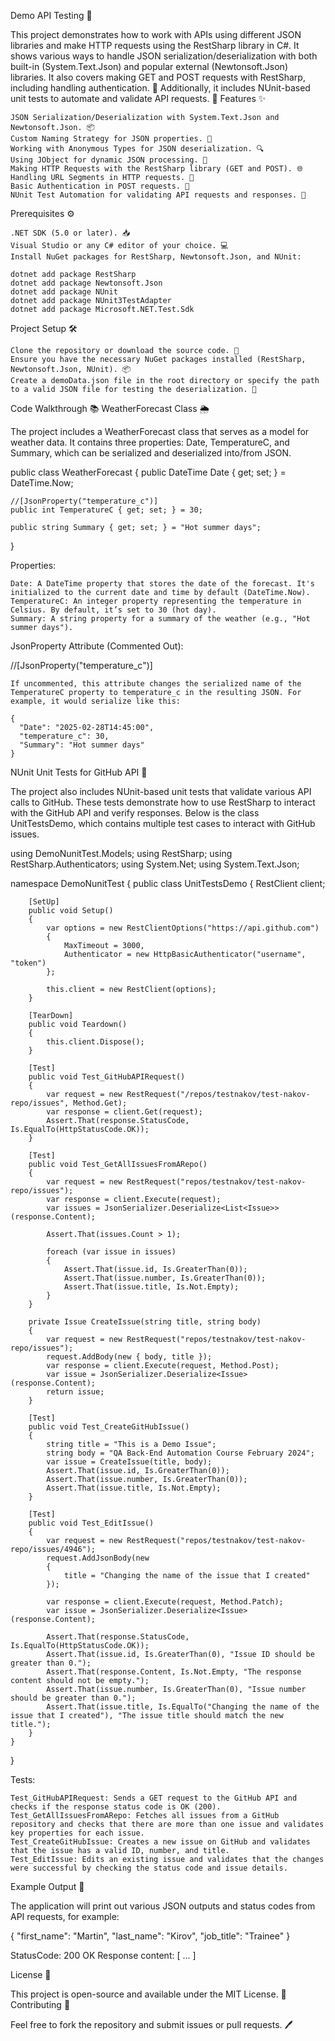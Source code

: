 Demo API Testing 🚀

This project demonstrates how to work with APIs using different JSON libraries and make HTTP requests using the RestSharp library in C#. It shows various ways to handle JSON serialization/deserialization with both built-in (System.Text.Json) and popular external (Newtonsoft.Json) libraries. It also covers making GET and POST requests with RestSharp, including handling authentication. 🔐 Additionally, it includes NUnit-based unit tests to automate and validate API requests. 🧪
Features ✨

    JSON Serialization/Deserialization with System.Text.Json and Newtonsoft.Json. 📦
    Custom Naming Strategy for JSON properties. 📝
    Working with Anonymous Types for JSON deserialization. 🔍
    Using JObject for dynamic JSON processing. 🔧
    Making HTTP Requests with the RestSharp library (GET and POST). 🌐
    Handling URL Segments in HTTP requests. 🔗
    Basic Authentication in POST requests. 🔑
    NUnit Test Automation for validating API requests and responses. 🧪

Prerequisites ⚙️

    .NET SDK (5.0 or later). 📥
    Visual Studio or any C# editor of your choice. 💻
    Install NuGet packages for RestSharp, Newtonsoft.Json, and NUnit:

    dotnet add package RestSharp
    dotnet add package Newtonsoft.Json
    dotnet add package NUnit
    dotnet add package NUnit3TestAdapter
    dotnet add package Microsoft.NET.Test.Sdk

Project Setup 🛠️

    Clone the repository or download the source code. 📂
    Ensure you have the necessary NuGet packages installed (RestSharp, Newtonsoft.Json, NUnit). 📦
    Create a demoData.json file in the root directory or specify the path to a valid JSON file for testing the deserialization. 📝

Code Walkthrough 📚
WeatherForecast Class 🌦️

The project includes a WeatherForecast class that serves as a model for weather data. It contains three properties: Date, TemperatureC, and Summary, which can be serialized and deserialized into/from JSON.

public class WeatherForecast
{
    public DateTime Date { get; set; } = DateTime.Now;
    
    //[JsonProperty("temperature_c")]
    public int TemperatureC { get; set; } = 30;

    public string Summary { get; set; } = "Hot summer days";
}

Properties:

    Date: A DateTime property that stores the date of the forecast. It's initialized to the current date and time by default (DateTime.Now).
    TemperatureC: An integer property representing the temperature in Celsius. By default, it’s set to 30 (hot day).
    Summary: A string property for a summary of the weather (e.g., "Hot summer days").

JsonProperty Attribute (Commented Out):

//[JsonProperty("temperature_c")]

    If uncommented, this attribute changes the serialized name of the TemperatureC property to temperature_c in the resulting JSON. For example, it would serialize like this:

    {
      "Date": "2025-02-28T14:45:00",
      "temperature_c": 30,
      "Summary": "Hot summer days"
    }

NUnit Unit Tests for GitHub API 🧪

The project also includes NUnit-based unit tests that validate various API calls to GitHub. These tests demonstrate how to use RestSharp to interact with the GitHub API and verify responses. Below is the class UnitTestsDemo, which contains multiple test cases to interact with GitHub issues.

using DemoNunitTest.Models;
using RestSharp;
using RestSharp.Authenticators;
using System.Net;
using System.Text.Json;

namespace DemoNunitTest
{
    public class UnitTestsDemo
    {
        RestClient client;

        [SetUp]
        public void Setup()
        {
            var options = new RestClientOptions("https://api.github.com")
            {
                MaxTimeout = 3000,
                Authenticator = new HttpBasicAuthenticator("username", "token")
            };

            this.client = new RestClient(options);
        }

        [TearDown]
        public void Teardown()
        {
            this.client.Dispose();
        }

        [Test]
        public void Test_GitHubAPIRequest()
        {
            var request = new RestRequest("/repos/testnakov/test-nakov-repo/issues", Method.Get);
            var response = client.Get(request);
            Assert.That(response.StatusCode, Is.EqualTo(HttpStatusCode.OK));
        }

        [Test]
        public void Test_GetAllIssuesFromARepo()
        {
            var request = new RestRequest("repos/testnakov/test-nakov-repo/issues");
            var response = client.Execute(request);
            var issues = JsonSerializer.Deserialize<List<Issue>>(response.Content);

            Assert.That(issues.Count > 1);

            foreach (var issue in issues)
            {
                Assert.That(issue.id, Is.GreaterThan(0));
                Assert.That(issue.number, Is.GreaterThan(0));
                Assert.That(issue.title, Is.Not.Empty);
            }
        }

        private Issue CreateIssue(string title, string body)
        {
            var request = new RestRequest("repos/testnakov/test-nakov-repo/issues");
            request.AddBody(new { body, title });
            var response = client.Execute(request, Method.Post);
            var issue = JsonSerializer.Deserialize<Issue>(response.Content);
            return issue;
        }

        [Test]
        public void Test_CreateGitHubIssue()
        {
            string title = "This is a Demo Issue";
            string body = "QA Back-End Automation Course February 2024";
            var issue = CreateIssue(title, body);
            Assert.That(issue.id, Is.GreaterThan(0));
            Assert.That(issue.number, Is.GreaterThan(0));
            Assert.That(issue.title, Is.Not.Empty);
        }

        [Test]
        public void Test_EditIssue()
        {
            var request = new RestRequest("repos/testnakov/test-nakov-repo/issues/4946");
            request.AddJsonBody(new
            {
                title = "Changing the name of the issue that I created"
            });

            var response = client.Execute(request, Method.Patch);
            var issue = JsonSerializer.Deserialize<Issue>(response.Content);

            Assert.That(response.StatusCode, Is.EqualTo(HttpStatusCode.OK));
            Assert.That(issue.id, Is.GreaterThan(0), "Issue ID should be greater than 0.");
            Assert.That(response.Content, Is.Not.Empty, "The response content should not be empty.");
            Assert.That(issue.number, Is.GreaterThan(0), "Issue number should be greater than 0.");
            Assert.That(issue.title, Is.EqualTo("Changing the name of the issue that I created"), "The issue title should match the new title.");
        }
    }
}

Tests:

    Test_GitHubAPIRequest: Sends a GET request to the GitHub API and checks if the response status code is OK (200).
    Test_GetAllIssuesFromARepo: Fetches all issues from a GitHub repository and checks that there are more than one issue and validates key properties for each issue.
    Test_CreateGitHubIssue: Creates a new issue on GitHub and validates that the issue has a valid ID, number, and title.
    Test_EditIssue: Edits an existing issue and validates that the changes were successful by checking the status code and issue details.

Example Output 🎉

The application will print out various JSON outputs and status codes from API requests, for example:

{
  "first_name": "Martin",
  "last_name": "Kirov",
  "job_title": "Trainee"
}

StatusCode: 200 OK
Response content: [ ... ]

License 📄

This project is open-source and available under the MIT License. 🥳
Contributing 🤝

Feel free to fork the repository and submit issues or pull requests. 🖊️
